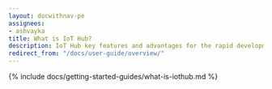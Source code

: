 ```yaml
---
layout: docwithnav-pe
assignees:
- ashvayka
title: What is IoT Hub?
description: IoT Hub key features and advantages for the rapid development of IoT projects and applications.
redirect_from: "/docs/user-guide/overview/"
---
```


{% include docs/getting-started-guides/what-is-iothub.md %}
